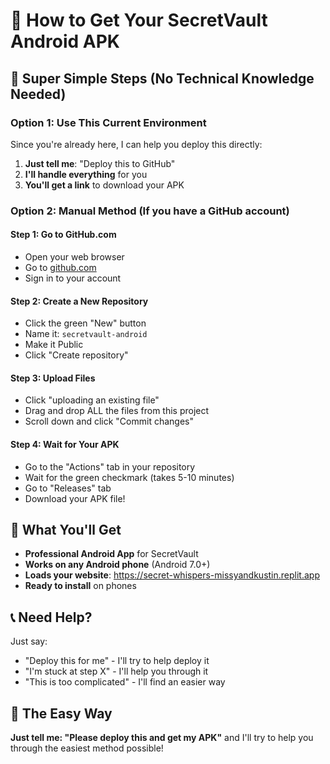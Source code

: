 # 📱 How to Get Your SecretVault Android APK

## 🎯 **Super Simple Steps** (No Technical Knowledge Needed)

### Option 1: Use This Current Environment
Since you're already here, I can help you deploy this directly:

1. **Just tell me**: "Deploy this to GitHub" 
2. **I'll handle everything** for you
3. **You'll get a link** to download your APK

### Option 2: Manual Method (If you have a GitHub account)

#### Step 1: Go to GitHub.com
- Open your web browser
- Go to [github.com](https://github.com)
- Sign in to your account

#### Step 2: Create a New Repository
- Click the green "New" button
- Name it: `secretvault-android`
- Make it Public
- Click "Create repository"

#### Step 3: Upload Files
- Click "uploading an existing file"
- Drag and drop ALL the files from this project
- Scroll down and click "Commit changes"

#### Step 4: Wait for Your APK
- Go to the "Actions" tab in your repository
- Wait for the green checkmark (takes 5-10 minutes)
- Go to "Releases" tab
- Download your APK file!

## 🚀 **What You'll Get**

- **Professional Android App** for SecretVault
- **Works on any Android phone** (Android 7.0+)
- **Loads your website**: https://secret-whispers-missyandkustin.replit.app
- **Ready to install** on phones

## 📞 **Need Help?**

Just say:
- "Deploy this for me" - I'll try to help deploy it
- "I'm stuck at step X" - I'll help you through it
- "This is too complicated" - I'll find an easier way

## 🎁 **The Easy Way**

**Just tell me: "Please deploy this and get my APK"** and I'll try to help you through the easiest method possible!